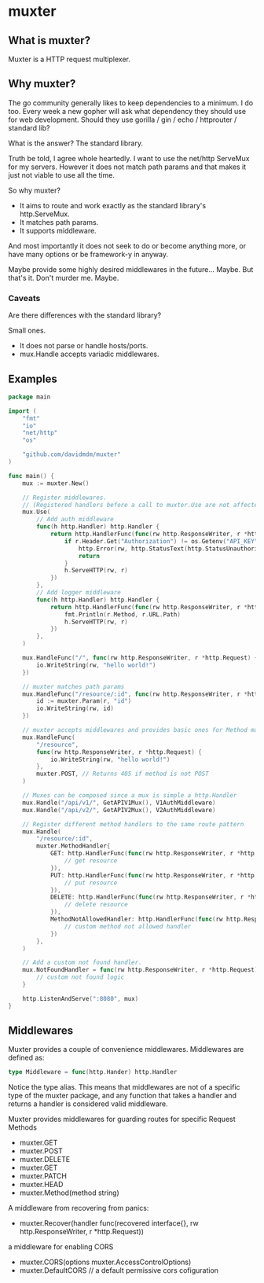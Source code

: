 # muxter

## What is muxter?

Muxter is a HTTP request multiplexer.

## Why muxter?

The go community generally likes to keep dependencies to a minimum. I do too.
Every week a new gopher will ask what dependency they should use for web development.
Should they use gorilla / gin / echo / httprouter / standard lib?

What is the answer? The standard library.

Truth be told, I agree whole heartedly.
I want to use the net/http ServeMux for my servers.
However it does not match path params and that makes it just not viable to use all the time.

So why muxter?

- It aims to route and work exactly as the standard library's http.ServeMux.
- It matches path params.
- It supports middleware.

And most importantly it does not seek to do or become anything more,
or have many options or be framework-y in anyway.

Maybe provide some highly desired middlewares in the future... Maybe.
But that's it. Don't murder me. Maybe.

### Caveats

Are there differences with the standard library?

Small ones.

- It does not parse or handle hosts/ports.
- mux.Handle accepts variadic middlewares.

## Examples

```go
package main

import (
	"fmt"
	"io"
	"net/http"
	"os"

	"github.com/davidmdm/muxter"
)

func main() {
	mux := muxter.New()

	// Register middlewares.
	// (Registered handlers before a call to muxter.Use are not affected but handlers registered after are)
	mux.Use(
		// Add auth middleware
		func(h http.Handler) http.Handler {
			return http.HandlerFunc(func(rw http.ResponseWriter, r *http.Request) {
				if r.Header.Get("Authorization") != os.Getenv("API_KEY") {
					http.Error(rw, http.StatusText(http.StatusUnauthorized), http.StatusUnauthorized)
					return
				}
				h.ServeHTTP(rw, r)
			})
		},
		// Add logger middleware
		func(h http.Handler) http.Handler {
			return http.HandlerFunc(func(rw http.ResponseWriter, r *http.Request) {
				fmt.Println(r.Method, r.URL.Path)
				h.ServeHTTP(rw, r)
			})
		},
	)

	mux.HandleFunc("/", func(rw http.ResponseWriter, r *http.Request) {
		io.WriteString(rw, "hello world!")
	})

	// muxter matches path params
	mux.HandleFunc("/resource/:id", func(rw http.ResponseWriter, r *http.Request) {
		id := muxter.Param(r, "id")
		io.WriteString(rw, id)
	})

	// muxter accepts middlewares and provides basic ones for Method matching.
	mux.HandleFunc(
		"/resource",
		func(rw http.ResponseWriter, r *http.Request) {
			io.WriteString(rw, "hello world!")
		},
		muxter.POST, // Returns 405 if method is not POST
	)

	// Muxes can be composed since a mux is simple a http.Handler
	mux.Handle("/api/v1/", GetAPIV1Mux(), V1AuthMiddleware)
	mux.Handle("/api/v2/", GetAPIV2Mux(), V2AuthMiddleware)

	// Register different method handlers to the same route pattern
	mux.Handle(
		"/resource/:id",
		muxter.MethodHandler{
			GET: http.HandlerFunc(func(rw http.ResponseWriter, r *http.Request) {
				// get resource
			}),
			PUT: http.HandlerFunc(func(rw http.ResponseWriter, r *http.Request) {
				// put resource
			}),
			DELETE: http.HandlerFunc(func(rw http.ResponseWriter, r *http.Request) {
				// delete resource
			}),
			MethodNotAllowedHandler: http.HandlerFunc(func(rw http.ResponseWriter, r *http.Request) {
				// custom method not allowed handler
 			})
		},
	)

	// Add a custom not found handler.
	mux.NotFoundHandler = func(rw http.ResponseWriter, r *http.Request) {
		// custom not found logic
	}

	http.ListenAndServe(":8080", mux)
}
```

## Middlewares

Muxter provides a couple of convenience middlewares. Middlewares are defined as:

```go
type Middleware = func(http.Hander) http.Handler
```

Notice the type alias. This means that middlewares are not of a specific type of the muxter package,
and any function that takes a handler and returns a handler is considered valid middleware.

Muxter provides middlewares for guarding routes for specific Request Methods

- muxter.GET
- muxter.POST
- muxter.DELETE
- muxter.GET
- muxter.PATCH
- muxter.HEAD
- muxter.Method(method string)

A middleware from recovering from panics:

- muxter.Recover(handler func(recovered interface{}, rw http.ResponseWriter, r \*http.Request))

a middleware for enabling CORS

- muxter.CORS(options muxter.AccessControlOptions)
- muxter.DefaultCORS // a default permissive cors cofiguration
